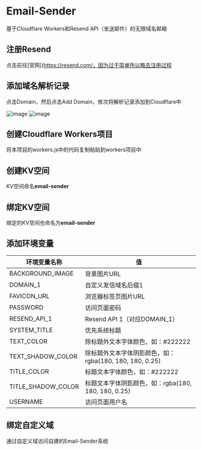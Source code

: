 
# Email-Sender
基于Cloudflare Workers和Resend API（发送邮件）的无限域名邮箱
## 注册Resend
点击前往[官网](https://resend.com/，因为过于简单所以略去注册过程
## 添加域名解析记录
点击Domain，然后点击Add Domain，依次将解析记录添加到Cloudflare中

![image](https://github.com/user-attachments/assets/c4cda7b4-fe36-47f1-bfc3-cae49a25ff34)
![image](https://github.com/user-attachments/assets/70675c4a-148e-41a8-8209-69209d9f70ea)
## 创建Cloudflare Workers项目
将本项目的workers.js中的代码复制粘贴到workers项目中
## 创建KV空间
KV空间命名**email-sender**
## 绑定KV空间
绑定的KV空间也命名为**email-sender**
## 添加环境变量
| 环境变量名称             | 值 |
|----------------------|----|
| BACKGROUND_IMAGE     |背景图片URL|
| DOMAIN_1             |自定义发信域名后缀1|
| FAVICON_URL          |浏览器标签页图片URL|
| PASSWORD             |访问页面密码|
| RESEND_API_1         |Resend API 1（对应DOMAIN_1）|
| SYSTEM_TITLE         |优先系统标题|
| TEXT_COLOR           |除标题外文本字体颜色，如：#222222|
| TEXT_SHADOW_COLOR    |除标题外文本字体阴影颜色，如：rgba(180, 180, 180, 0.25)|
| TITLE_COLOR          |标题文本字体颜色，如：#222222|
| TITLE_SHADOW_COLOR   |标题文本字体阴影颜色，如：rgba(180, 180, 180, 0.25)|
| USERNAME             |访问页面用户名|
## 绑定自定义域
通过自定义域访问自建的Email-Sender系统
